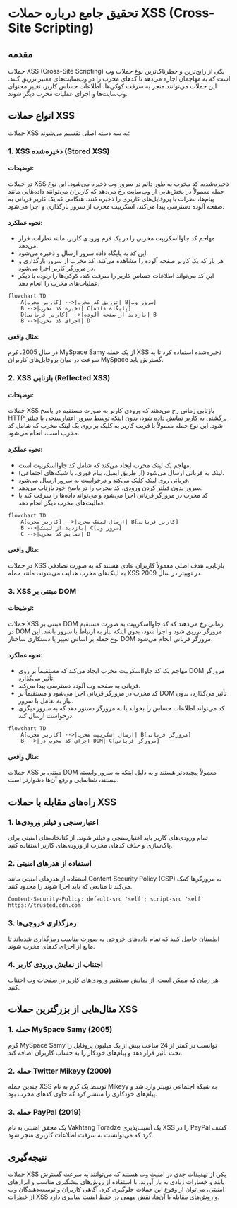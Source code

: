 
# تحقیق جامع درباره حملات XSS (Cross-Site Scripting)

## مقدمه

حملات XSS (Cross-Site Scripting) یکی از رایج‌ترین و خطرناک‌ترین نوع حملات وب است که به مهاجمان اجازه می‌دهد تا کدهای مخرب را در وب‌سایت‌های معتبر تزریق کنند. این حملات می‌توانند منجر به سرقت کوکی‌ها، اطلاعات حساس کاربر، تغییر محتوای وب‌سایت‌ها و اجرای عملیات مخرب دیگر شوند.

## انواع حملات XSS

حملات XSS به سه دسته اصلی تقسیم می‌شوند:

### 1. XSS ذخیره‌شده (Stored XSS)

#### توضیحات:
در حملات XSS ذخیره‌شده، کد مخرب به طور دائم در سرور وب ذخیره می‌شود. این نوع حمله معمولاً در بخش‌هایی از وب‌سایت رخ می‌دهد که کاربران می‌توانند داده‌هایی مانند پیام‌ها، نظرات یا پروفایل‌های کاربری را ذخیره کنند. هنگامی که یک کاربر قربانی به صفحه آلوده دسترسی پیدا می‌کند، اسکریپت مخرب از سرور بارگذاری و اجرا می‌شود.

#### نحوه عملکرد:
- مهاجم کد جاوااسکریپت مخربی را در یک فرم ورودی کاربر، مانند نظرات، قرار می‌دهد.
- این کد به پایگاه داده سرور ارسال و ذخیره می‌شود.
- هر بار که یک کاربر صفحه آلوده را مشاهده می‌کند، کد مخرب از سرور بارگذاری و در مرورگر کاربر اجرا می‌شود.
- این کد می‌تواند اطلاعات حساس کاربر را سرقت کند، کوکی‌ها را ربوده یا دیگر عملیات‌های مخرب را انجام دهد.

```mermaid
flowchart TD
    A[کاربر مخرب] -->|تزریق کد مخرب| B[سرور وب]
    B -->|ذخیره کد مخرب| C[پایگاه داده]
    D[کاربر قربانی] -->|بازدید از صفحه آلوده| B
    B -->|اجرای کد مخرب| D
```

#### مثال واقعی:
در سال 2005، کرم MySpace Samy از یک حمله XSS ذخیره‌شده استفاده کرد تا به سرعت در میان پروفایل‌های کاربران MySpace گسترش یابد.

### 2. XSS بازتابی (Reflected XSS)

#### توضیحات:
حملات XSS بازتابی زمانی رخ می‌دهند که ورودی کاربر به صورت مستقیم در پاسخ HTTP برگشتی به کاربر نمایش داده شود، بدون اینکه توسط سرور اعتبارسنجی یا فیلتر شود. این نوع حمله معمولاً با فریب کاربر به کلیک بر روی یک لینک مخرب که شامل کد مخرب است، انجام می‌شود.

#### نحوه عملکرد:
- مهاجم یک لینک مخرب ایجاد می‌کند که شامل کد جاوااسکریپت است.
- لینک به قربانی ارسال می‌شود (از طریق ایمیل، پیام فوری، یا شبکه‌های اجتماعی).
- قربانی روی لینک کلیک می‌کند و درخواست به سرور ارسال می‌شود.
- سرور بدون فیلتر کردن ورودی، کد مخرب را در پاسخ خود بازتاب می‌دهد.
- کد مخرب در مرورگر قربانی اجرا می‌شود و می‌تواند داده‌ها را سرقت کند یا فعالیت‌های مخرب دیگر انجام دهد.

```mermaid
flowchart TD
    A[کاربر مخرب] -->|ارسال لینک مخرب| B[کاربر قربانی]
    B -->|بازدید از لینک| C[سرور وب]
    C -->|نمایش کد مخرب| B
```

#### مثال واقعی:
در حملات XSS بازتابی، هدف اصلی معمولاً کاربران عادی هستند که به صورت تصادفی به لینک‌های مخرب هدایت می‌شوند، مانند حمله XSS در توییتر در سال 2009.

### 3. XSS مبتنی بر DOM

#### توضیحات:
حملات XSS مبتنی بر DOM زمانی رخ می‌دهند که کد جاوااسکریپت به صورت مستقیم در DOM مرورگر تزریق شود و اجرا شود، بدون اینکه نیاز به ارتباط با سرور باشد. این نوع حمله بر اساس تغییر یا دستکاری ساختار DOM مرورگر قربانی انجام می‌شود.

#### نحوه عملکرد:
- مهاجم یک کد جاوااسکریپت مخرب ایجاد می‌کند که مستقیماً بر روی DOM مرورگر تأثیر می‌گذارد.
- قربانی به صفحه وب آلوده دسترسی پیدا می‌کند.
- کد مخرب در مرورگر قربانی اجرا می‌شود و مستقیماً بر DOM تأثیر می‌گذارد، بدون نیاز به تعامل با سرور.
- کد می‌تواند اطلاعات حساس را بخواند یا به مرورگر دستور دهد که به سرور دیگری درخواست ارسال کند.

```mermaid
flowchart TD
    A[کاربر مخرب] -->|ارسال اسکریپت مخرب| B[مرورگر قربانی]
    B -->|اجرای کد مخرب در DOM| C[مرورگر قربانی]
```

#### مثال واقعی:
حملات XSS مبتنی بر DOM معمولاً پیچیده‌تر هستند و به دلیل اینکه به سرور وابسته نیستند، شناسایی و رفع آن‌ها دشوارتر است.

## راه‌های مقابله با حملات XSS

### 1. اعتبارسنجی و فیلتر ورودی‌ها
تمام ورودی‌های کاربر باید اعتبارسنجی و فیلتر شوند. از کتابخانه‌های امنیتی برای پاک‌سازی و حذف کدهای مخرب از ورودی‌های کاربر استفاده کنید.

### 2. استفاده از هدرهای امنیتی
استفاده از هدرهای امنیتی مانند Content Security Policy (CSP) به مرورگرها کمک می‌کند تا منابعی که باید اجرا شوند را محدود کنند.

```plaintext
Content-Security-Policy: default-src 'self'; script-src 'self' https://trusted.cdn.com
```

### 3. رمزگذاری خروجی‌ها
اطمینان حاصل کنید که تمام داده‌های خروجی به صورت مناسب رمزگذاری شده‌اند تا مانع از اجرای کدهای مخرب شوند.

### 4. اجتناب از نمایش ورودی کاربر
هر زمان که ممکن است، از نمایش مستقیم ورودی‌های کاربر در صفحات وب اجتناب کنید.

## مثال‌هایی از بزرگترین حملات XSS

### 1. حمله MySpace Samy (2005)
کرم MySpace Samy توانست در کمتر از 24 ساعت بیش از یک میلیون پروفایل را تحت تأثیر قرار دهد و پیام‌های خودکار را به حساب کاربران اضافه کند.

### 2. حمله Twitter Mikeyy (2009)
چندین حمله XSS توسط یک کرم به نام Mikeyy به شبکه اجتماعی توییتر وارد شد و پیام‌های خودکاری را منتشر کرد که حاوی کدهای مخرب بود.

### 3. حمله PayPal (2019)
یک محقق امنیتی به نام Vakhtang Toradze یک آسیب‌پذیری XSS را در PayPal کشف کرد که می‌توانست به سرقت اطلاعات کاربری منجر شود.

## نتیجه‌گیری

حملات XSS یکی از تهدیدات جدی در امنیت وب هستند که می‌توانند به سرعت گسترش یابند و خسارات زیادی به بار آورند. با استفاده از روش‌های پیشگیری مناسب و ابزارهای امنیتی، می‌توان از وقوع این حملات جلوگیری کرد. آگاهی کاربران و توسعه‌دهندگان وب از خطرات XSS و روش‌های مقابله با آن‌ها، نقش مهمی در حفظ امنیت سایبری دارد.
